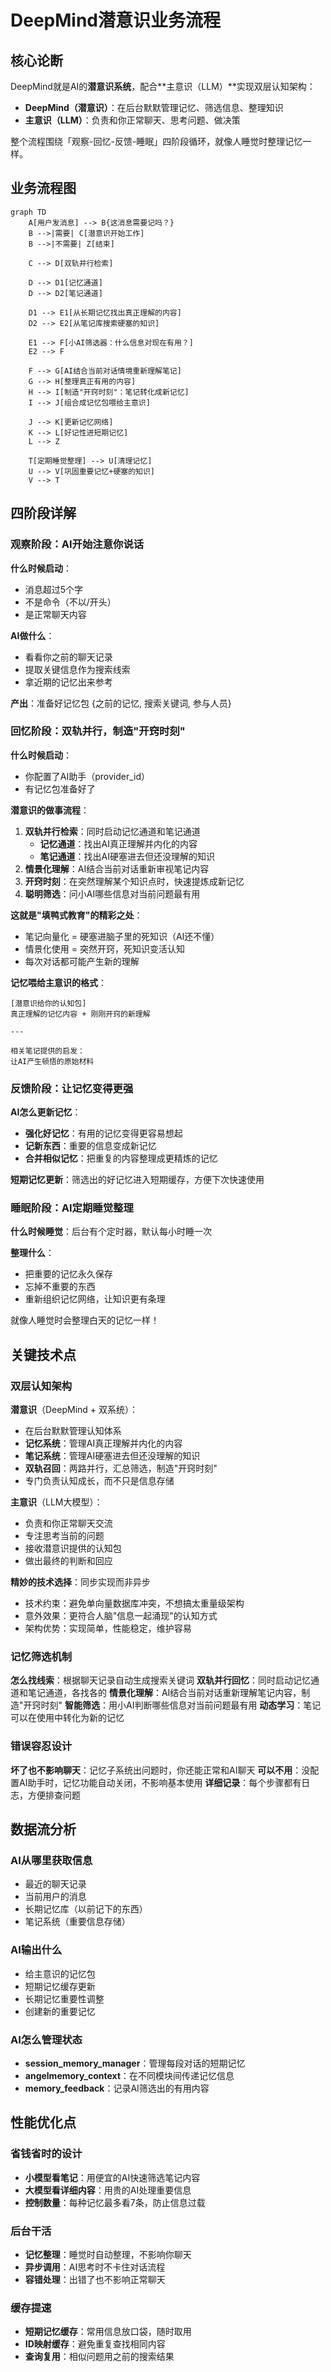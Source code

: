 # DeepMind潜意识业务流程

## 核心论断

DeepMind就是AI的**潜意识系统**，配合**主意识（LLM）**实现双层认知架构：
- **DeepMind（潜意识）**：在后台默默管理记忆、筛选信息、整理知识
- **主意识（LLM）**：负责和你正常聊天、思考问题、做决策

整个流程围绕「观察-回忆-反馈-睡眠」四阶段循环，就像人睡觉时整理记忆一样。

## 业务流程图

```mermaid
graph TD
    A[用户发消息] --> B{这消息需要记吗？}
    B -->|需要| C[潜意识开始工作]
    B -->|不需要| Z[结束]

    C --> D[双轨并行检索]

    D --> D1[记忆通道]
    D --> D2[笔记通道]

    D1 --> E1[从长期记忆找出真正理解的内容]
    D2 --> E2[从笔记库搜索硬塞的知识]

    E1 --> F[小AI筛选器：什么信息对现在有用？]
    E2 --> F

    F --> G[AI结合当前对话情境重新理解笔记]
    G --> H[整理真正有用的内容]
    H --> I[制造"开窍时刻"：笔记转化成新记忆]
    I --> J[组合成记忆包喂给主意识]

    J --> K[更新记忆网络]
    K --> L[好记性进短期记忆]
    L --> Z

    T[定期睡觉整理] --> U[清理记忆]
    U --> V[巩固重要记忆+硬塞的知识]
    V --> T
```

## 四阶段详解

### 观察阶段：AI开始注意你说话

**什么时候启动**：
- 消息超过5个字
- 不是命令（不以/开头）
- 是正常聊天内容

**AI做什么**：
- 看看你之前的聊天记录
- 提取关键信息作为搜索线索
- 拿近期的记忆出来参考

**产出**：准备好记忆包 {之前的记忆, 搜索关键词, 参与人员}

### 回忆阶段：双轨并行，制造"开窍时刻"

**什么时候启动**：
- 你配置了AI助手（provider_id）
- 有记忆包准备好了

**潜意识的做事流程**：
1. **双轨并行检索**：同时启动记忆通道和笔记通道
   - **记忆通道**：找出AI真正理解并内化的内容
   - **笔记通道**：找出AI硬塞进去但还没理解的知识
2. **情景化理解**：AI结合当前对话重新审视笔记内容
3. **开窍时刻**：在突然理解某个知识点时，快速提炼成新记忆
4. **聪明筛选**：问小AI哪些信息对当前问题最有用

**这就是"填鸭式教育"的精彩之处**：
- 笔记向量化 = 硬塞进脑子里的死知识（AI还不懂）
- 情景化使用 = 突然开窍，死知识变活认知
- 每次对话都可能产生新的理解

**记忆喂给主意识的格式**：
```
[潜意识给你的认知包]
真正理解的记忆内容 + 刚刚开窍的新理解

---

相关笔记提供的启发：
让AI产生顿悟的原始材料
```

### 反馈阶段：让记忆变得更强

**AI怎么更新记忆**：
- **强化好记忆**：有用的记忆变得更容易想起
- **记新东西**：重要的信息变成新记忆
- **合并相似记忆**：把重复的内容整理成更精炼的记忆

**短期记忆更新**：筛选出的好记忆进入短期缓存，方便下次快速使用

### 睡眠阶段：AI定期睡觉整理

**什么时候睡觉**：后台有个定时器，默认每小时睡一次

**整理什么**：
- 把重要的记忆永久保存
- 忘掉不重要的东西
- 重新组织记忆网络，让知识更有条理

就像人睡觉时会整理白天的记忆一样！

## 关键技术点

### 双层认知架构

**潜意识**（DeepMind + 双系统）：
- 在后台默默管理认知体系
- **记忆系统**：管理AI真正理解并内化的内容
- **笔记系统**：管理AI硬塞进去但还没理解的知识
- **双轨召回**：两路并行，汇总筛选，制造"开窍时刻"
- 专门负责认知成长，而不只是信息存储

**主意识**（LLM大模型）：
- 负责和你正常聊天交流
- 专注思考当前的问题
- 接收潜意识提供的认知包
- 做出最终的判断和回应

**精妙的技术选择**：同步实现而非异步
- 技术约束：避免单向量数据库冲突，不想搞太重量级架构
- 意外效果：更符合人脑"信息一起涌现"的认知方式
- 架构优势：实现简单，性能稳定，维护容易

### 记忆筛选机制

**怎么找线索**：根据聊天记录自动生成搜索关键词
**双轨并行回忆**：同时启动记忆通道和笔记通道，各找各的
**情景化理解**：AI结合当前对话重新理解笔记内容，制造"开窍时刻"
**智能筛选**：用小AI判断哪些信息对当前问题最有用
**动态学习**：笔记可以在使用中转化为新的记忆

### 错误容忍设计

**坏了也不影响聊天**：记忆子系统出问题时，你还能正常和AI聊天
**可以不用**：没配置AI助手时，记忆功能自动关闭，不影响基本使用
**详细记录**：每个步骤都有日志，方便排查问题

## 数据流分析

### AI从哪里获取信息
- 最近的聊天记录
- 当前用户的消息
- 长期记忆库（以前记下的东西）
- 笔记系统（重要信息存储）

### AI输出什么
- 给主意识的记忆包
- 短期记忆缓存更新
- 长期记忆重要性调整
- 创建新的重要记忆

### AI怎么管理状态
- **session_memory_manager**：管理每段对话的短期记忆
- **angelmemory_context**：在不同模块间传递记忆信息
- **memory_feedback**：记录AI筛选出的有用内容

## 性能优化点

### 省钱省时的设计
- **小模型看笔记**：用便宜的AI快速筛选笔记内容
- **大模型看详细内容**：用贵的AI处理重要信息
- **控制数量**：每种记忆最多看7条，防止信息过载

### 后台干活
- **记忆整理**：睡觉时自动整理，不影响你聊天
- **异步调用**：AI思考时不卡住对话流程
- **容错处理**：出错了也不影响正常聊天

### 缓存提速
- **短期记忆缓存**：常用信息放口袋，随时取用
- **ID映射缓存**：避免重复查找相同内容
- **查询复用**：相似问题用之前的搜索结果